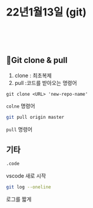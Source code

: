 # 22년1월13일 (git)

</br>
</br>
</br>

## 💫Git clone & pull 

1. clone : 최초복제
2. pull :코드를 받아오는 명령어 

```git
git clone <URL> 'new-repo-name'
```
`colne` 명령어 
```bash
git pull origin master
```
`pull` 명령어




## 기타
```bash
.code
```
vscode 새로 시작
```bash
git log --oneline
```
로그를 짧게 